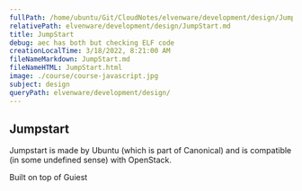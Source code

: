 ```yaml
---
fullPath: /home/ubuntu/Git/CloudNotes/elvenware/development/design/JumpStart.md
relativePath: elvenware/development/design/JumpStart.md
title: JumpStart
debug: aec has both but checking ELF code
creationLocalTime: 3/18/2022, 8:21:00 AM
fileNameMarkdown: JumpStart.md
fileNameHTML: JumpStart.html
image: ./course/course-javascript.jpg
subject: design
queryPath: elvenware/development/design/
---
```


<!-- toc -->
<!-- tocstop -->

## Jumpstart

Jumpstart is made by Ubuntu (which is part of Canonical) and is compatible (in some undefined sense) with OpenStack.

Built on top of Guiest

